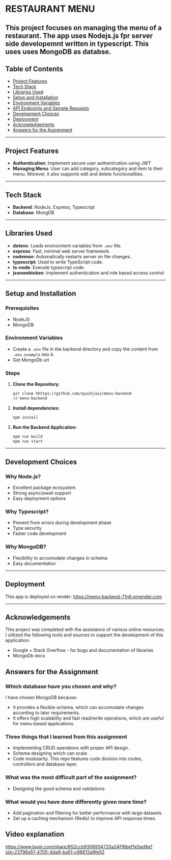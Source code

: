 # RESTAURANT MENU

## This project focuses on managing the menu of a restaurant. The app uses Nodejs.js fpr server side developemnt written in typescript. This uses uses MongoDB as databse.

## Table of Contents

- [Project Features](#project-features)
- [Tech Stack](#tech-stack)
- [Libraries Used](#libraries-used)
- [Setup and Installation](#setup-and-installation)
- [Environment Variables](#environment-variables)
- [API Endpoints and Sample Requests](#api-endpoints-and-sample-requests)
- [Development Choices](#development-choices)
- [Deployment](#deployment)
- [Acknowledgements](#acknowledgements)
- [Answers for the Assignment](#answers-for-the-assignment)

---

## Project Features

- **Authentication**: Implement secure user authentication using JWT
- **Managing Menu**: User can add category, subcategory and item to their menu. Morever, it also supports edit and delete functionalities.

---

## Tech Stack

- **Backend**: NodeJs, Express, Typescript
- **Database**: MongDB

---

## Libraries Used

- **dotenv**: Loads environment variables from `.env` file.
- **express**: Fast, minimal web server framework.
- **nodemon**: Automatically restarts server on file changes..
- **typescript**: Used to write TypeScript code.
- **ts-node**: Execute typescript code.
- **jsonwebtoken**: Implement authentication and role based access control

---

## Setup and Installation

### Prerequisites

- NodeJS
- MongoDB

### Environment Variables

- Create a `.env` file in the backend directory and copy the content from `.env.example` into it.
- Get MongoDb url

### Steps

1. **Clone the Repository**:
   ```bash
   git clone hhttps://github.com/ayushjaiz/menu-backend
   cd menu-backend
   ```
2. **Install dependencies:**
   ```bash
   npm install
   ```
3. **Run the Backend Application:**
   ```bash
   npm run build
   npm run start
   ```

---

## Development Choices

### Why Node.js?

- Excellent package ecosystem
- Strong async/await support
- Easy deployment options

### Why Typescript?

- Prevent from errors during development phase
- Type security
- Faster code development

### Why MongoDB?

- Flexibility to accomodate changes in schema
- Easy documentation

---

## Deployment

This app is deployed on render: https://menu-backend-71n6.onrender.com

---

## Acknowledgements

This project was completed with the assistance of various online resources. I utilized the following tools and sources to support the development of this application:

- Google + Stack Overflow - for bugs and documentation of libraries
- MongoDb docs


## Answers for the Assignment

### Which database have you chosen and why?

I have chosen MongoDB because:

- It provides a flexible schema, which can accomodate changes according to later requirements.
- It offers high scalability and fast read/write operations, which are useful for menu-based applications.

### Three things that I learned from this assignment

- Implementing CRUD operations with proper API design.
- Schema designing which can scale.
- Code modularity. This repo features code division into routes, controllers and database layer.


### What was the most difficult part of the assignment?

- Designing the good schema and validations


### What would you have done differently given more time?

- Add pagination and filtering for better performance with large datasets.
- Set up a caching mechanism (Redis) to improve API response times.

## Video explanation

https://www.loom.com/share/852ccb9306934720a24f18bef1e5ad9a?sid=23796a51-4705-4da9-ba51-c86612a9fe52